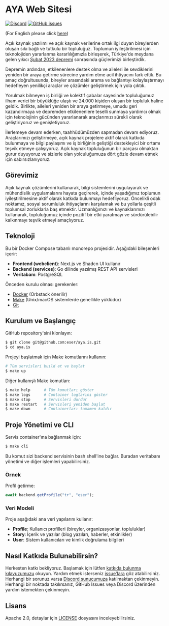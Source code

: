 # AYA Web Sitesi

[![Discord](https://img.shields.io/discord/1072074800622739476?color=7289da&logo=discord&logoColor=white)](https://discord.gg/itdepremyardim)
[![GitHub issues](https://img.shields.io/github/issues/eser/aya.is)](https://github.com/eser/aya.is/issues)

(For English please click [here](README.en.md))

Açık kaynak yazılımı ve açık kaynak verilerine ortak ilgi duyan bireylerden oluşan sıkı bağlı ve tutkulu bir topluluğuz.
Toplumun iyileştirilmesi için teknolojiden yararlanma kararlılığımızla birleşerek, Türkiye'de meydana gelen yıkıcı
[Şubat 2023 depremi](https://en.wikipedia.org/wiki/2023_Turkey%E2%80%93Syria_earthquake) sonrasında güçlerimizi
birleştirdik.

Depremin ardından, etkilenenlere destek olma ve aileleri ile sevdiklerini yeniden bir araya getirme sürecine yardım etme
acil ihtiyacını fark ettik. Bu amaç doğrultusunda, bireyler arasındaki arama ve bağlantıyı kolaylaştırmayı hedefleyen
yenilikçi araçlar ve çözümler geliştirmek için yola çıktık.

Yorulmak bilmeyen iş birliği ve kolektif çabalar sayesinde topluluğumuz ilham verici bir büyüklüğe ulaştı ve 24.000
kişiden oluşan bir topluluk haline geldik. Birlikte, aileleri yeniden bir araya getirmeye, umudu geri kazandırmaya ve
depremden etkilenenlere teselli sunmaya yardımcı olmak için teknolojinin gücünden yararlanarak araçlarımızı sürekli
olarak geliştiriyoruz ve genişletiyoruz.

İlerlemeye devam ederken, taahhüdümüzden sapmadan devam ediyoruz. Araçlarımızı geliştirmeye, açık kaynak projelere aktif
olarak katkıda bulunmaya ve bilgi paylaşımı ve iş birliğinin geliştiği destekleyici bir ortamı teşvik etmeye
çalışıyoruz. Açık kaynak topluluğunun bir parçası olmaktan gurur duyuyoruz ve sizlerle olan yolculuğumuza dört gözle
devam etmek için sabırsızlanıyoruz.

## Görevimiz

Açık kaynak çözümlerini kullanarak, bilgi sistemlerini uygulayarak ve mühendislik uygulamalarını hayata geçirerek,
içinde yaşadığımız toplumun iyileştirilmesine aktif olarak katkıda bulunmayı hedefliyoruz. Öncelikli odak noktamız,
sosyal sorumluluk ihtiyaçlarını karşılamak ve bu yollarla çeşitli toplumsal zorluklarla baş etmektir. Uzmanlığımızı ve
kaynaklarımızı kullanarak, topluluğumuz içinde pozitif bir etki yaratmayı ve sürdürülebilir kalkınmayı teşvik etmeyi
amaçlıyoruz.

## Teknoloji

Bu bir Docker Compose tabanlı monorepo projesidir. Aşağıdaki bileşenleri içerir:

- **Frontend (webclient)**: Next.js ve Shadcn UI kullanır
- **Backend (services)**: Go dilinde yazılmış REST API servisleri
- **Veritabanı**: PostgreSQL

Önceden kurulu olması gerekenler:

- [Docker](https://docker.com) (Orbstack önerilir)
- [Make](https://www.gnu.org/software/make/) (Unix/macOS sistemlerde genellikle yüklüdür)
- [Git](https://git-scm.com/)

## Kurulum ve Başlangıç

GitHub repository'sini klonlayın:

```bash
$ git clone git@github.com:eser/aya.is.git
$ cd aya.is
```

Projeyi başlatmak için Make komutlarını kullanın:

```bash
# Tüm servisleri build et ve başlat
$ make up
```

Diğer kullanışlı Make komutları:

```bash
$ make help      # Tüm komutları göster
$ make logs      # Container loglarını göster
$ make stop      # Servisleri durdur
$ make restart   # Servisleri yeniden başlat
$ make down      # Containerları tamamen kaldır
```

## Proje Yönetimi ve CLI

Servis container'ına bağlanmak için:

```bash
$ make cli
```

Bu komut sizi backend servisinin bash shell'ine bağlar. Buradan veritabanı yönetimi ve diğer işlemleri yapabilirsiniz.

### Örnek

Profil getirme:

```js
await backend.getProfile("tr", "eser");
```


### Veri Modeli

Proje aşağıdaki ana veri yapılarını kullanır:

- **Profile**: Kullanıcı profilleri (bireyler, organizasyonlar, topluluklar)
- **Story**: İçerik ve yazılar (blog yazıları, haberler, etkinlikler)
- **User**: Sistem kullanıcıları ve kimlik doğrulama bilgileri

## Nasıl Katkıda Bulunabilirsin?

Herkesten katkı bekliyoruz. Başlamak için lütfen [katkıda bulunma kılavuzumuzu](CONTRIBUTING.md) okuyun. Yardım etmek
isterseniz [issue'lara](https://github.com/eser/aya.is/issues) göz atabilirsiniz. Herhangi bir sorunuz varsa
[Discord sunucumuza](https://discord.gg/itdepremyardim) katılmaktan çekinmeyin. Herhangi bir noktada takılırsanız,
GitHub Issues veya Discord üzerinden yardım istemekten çekinmeyin.

## Lisans

Apache 2.0, detaylar için [LICENSE](LICENSE) dosyasını inceleyebilirsiniz.
